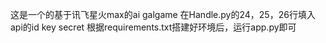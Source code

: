 这是一个的基于讯飞星火max的ai galgame
在Handle.py的24，25，26行填入api的id key secret
根据requirements.txt搭建好环境后，运行app.py即可
